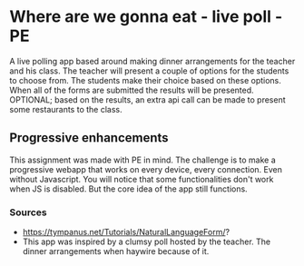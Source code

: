 # Where are we gonna eat - live poll - PE
A live polling app based around making dinner arrangements for the teacher and his class. The teacher will present a couple of options for the students to choose from. The students make their choice based on these options. When all of the forms are submitted the results will be presented.
OPTIONAL;
based on the results, an extra api call can be made to present some restaurants to the class.

## Progressive enhancements
This assignment was made with PE in mind. The challenge is to make a progressive webapp that works on every device, every connection. Even without Javascript. You will notice that some functionalities don't work when JS is disabled. But the core idea of the app still functions.

### Sources
- https://tympanus.net/Tutorials/NaturalLanguageForm/?
- This app was inspired by a clumsy poll hosted by the teacher. The dinner arrangements when haywire because of it.

